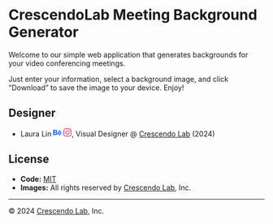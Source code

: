 # CrescendoLab Meeting Background Generator

Welcome to our simple web application that generates backgrounds for your video conferencing meetings.

Just enter your information, select a background image, and click “Download” to save the image to your device. Enjoy!

## Designer

- Laura Lin [![Behance](https://raw.githubusercontent.com/chatbotgang/meeting-bg-generator/refs/heads/main/docAssets/simple-icons--behance.png)](https://www.behance.net/blackcat11049e) [![Instagram](https://raw.githubusercontent.com/chatbotgang/meeting-bg-generator/refs/heads/main/docAssets/simple-icons--instagram.png)](https://www.instagram.com/lauralinart/), Visual Designer @ [Crescendo Lab](https://www.cresclab.com/) (2024)

## License

- **Code:** [MIT](./LICENSE)
- **Images:** All rights reserved by [Crescendo Lab](https://www.cresclab.com/), Inc.

---

© 2024 [Crescendo Lab](https://www.cresclab.com/), Inc.
